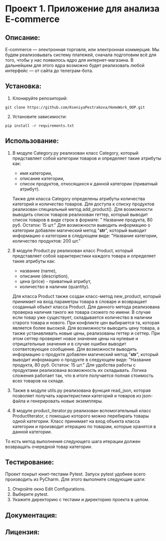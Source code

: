 # Проект 1. Приложение для анализа E-commerce

## Описание:

E-commerce — электронная торговля, или электронная коммерция. Мы будем реализовывать систему платежей, сначала
подготовим всё для того, чтобы у нас появилось ядро для интернет-магазина. В дальнейшем для этого ядра
возможно будет реализовать любой интерфейс — от сайта до телеграм-бота.

## Установка:

1. Клонируйте репозиторий:

```
git clone https://github.com/KseniyaPestrakova/HomeWork_OOP.git
```

2. Установите зависимости:

```
pip install -r requirements.txt
```

## Использование:

1. В модуле Category.py реализован класс Category, который представляет собой категории товаров и определяет такие
   атрибуты как:
    - имя категории,
    - описание категории,
    - список продуктов, относящихся к данной категории (приватный атрибут).

   Также для класса Category определены атрибуты количества категорий и количество товаров.
   Для доступа к списку продуктов реализован специальный метод add_product().
   Для возможности выводить список товаров реализован геттер, который выводит список товаров в виде строк в формате: "
   Название продукта, 80 руб. Остаток: 15 шт."
   Для возможности выводить информацию о категории добавлен магический метод "__str__", который выводит информацию о
   категории в следующем виде:
   "Название категории, количество продуктов: 200 шт."

2. В модуле Product.py реализован класс Product, который представляет собой характеристики каждого товара и определяет
   такие атрибуты как:
    - название (name),
    - описание (description),
    - цена (price) - приватный атрибут,
    - количество в наличии (quantity).

   Для класса Product также создан класс-метод new_product, который принимает на вход параметры товара в словаре и
   возвращает созданный объект класса Product. Для данного метода реализована проверка наличия такого же товара схожего
   по имени. В случае если товар уже существует, складывается количество в наличии старого товара и нового. При
   конфликте цен выбирается та, которая является более высокой.
   Для возможности выводить цену товара, а также устанавливать новые цены, реализованы геттер и сеттер. При этом сеттер
   проверяет новое значение цены на нулевые и отрицательные значения и в случае ошибки выводит соответсвующее сообщение.
   Для возможности выводить информацию о продукте добавлен магический метод "__str__", который выводит информацию о
   продукте в следующем виде: "Название продукта, 80 руб. Остаток: 15 шт."
   Для удобства работы с продуктами реализована возможность их складывать. Логика сложения работает так, что в итоге
   получается полная стоимость всех товаров на складе.

3. Также в модуле utils.py реализована функция read_json, которая позволяет получать характеристики категорий и товаров
   из json-файла и генерировать новые экземпляры.

4. В модуле product_iterator.py реализован вспомогательный класс ProductIterator, с помощью которого можно перебирать
   товары одной категории. Класс принимает на вход объекта класса категории и производит итерацию по товарам, которые
   хранятся в данной категории.

То есть метод выполнения следующего шага итерации должен возвращать очередной товар категории.

## Тестирование:

Проект покрыт юнит-тестами Pytest. Запуск pytest удобнее всего производить из PyCharm. Для этого выполните следующие
шаги:

1. Откройте окно Edit Configurations.
2. Выберите pytest.
3. Укажите директорию с тестами и директорию проекта в целом.

## Документация:

## Лицензия:
